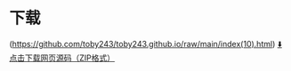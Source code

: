 # 下载
(https://github.com/toby243/toby243.github.io/raw/main/index(10).html)
[⬇️ 点击下载网页源码（ZIP格式）](https://github.com/toby243/toby243.github.io/raw/main/index(10).html)
